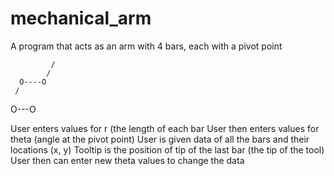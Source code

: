 mechanical_arm
==============
A program that acts as an arm with 4 bars, each with a pivot point

             /
            /
      O----O
     /
O---O

User enters values for r (the length of each bar
User then enters values for theta (angle at the pivot point)
User is given data of all the bars and their locations (x, y)
Tooltip is the position of tip of the last bar (the tip of the tool)
User then can enter new theta values to change the data

